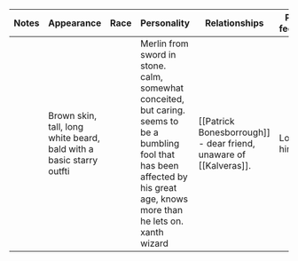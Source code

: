 | Notes | Appearance                                                          | Race | Personality                                                                                                                                                        | Relationships                                                   | Party feelings | Desire                      | Fear | Status |
| ----- | ------------------------------------------------------------------- | ---- | ------------------------------------------------------------------------------------------------------------------------------------------------------------------ | --------------------------------------------------------------- | -------------- | --------------------------- | ---- | ------ |
|       | Brown skin, tall, long white beard, bald with a basic starry outfti |      | Merlin from sword in stone. calm, somewhat conceited, but caring. seems to be a bumbling fool that has been affected by his great age, knows more than he lets on. xanth wizard| [[Patrick Bonesborrough]] - dear friend, unaware of [[Kalveras]].| Love him       | To reach the peaks of magic |      |     Alive   |
